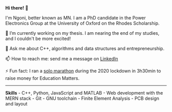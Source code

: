 <strong>Hi there!</strong> 👋

I'm Ngoni, better known as MN. I am a PhD candidate in the Power Electronics Group at the University of Oxford on the Rhodes Scholarship. 

🔭 I’m currently working on my thesis. I am nearing the end of my studies, and I couldn't be more excited!

💬 Ask me about C++, algorithms and data structures and entrepreneurship.

📫 How to reach me: send me a message on [LinkedIn](https://www.linkedin.com/in/ngoni-mugwisi/)

⚡ Fun fact: I ran a [solo marathon](https://www.trinity.ox.ac.uk/news/solo-marathon-birthday-celebration-trinity-postgraduate) during the 2020 lockdown in 3h30min to raise money for Education Matters.

<hr>
<strong>Skills</strong>
- C++, Python, JavaScript and MATLAB
- Web development with the MERN stack
- Git
- GNU toolchain
- Finite Element Analysis
- PCB design and layout

<!--
**mmugwin/mmugwin** is a ✨ _special_ ✨ repository because its `README.md` (this file) appears on your GitHub profile.

Here are some ideas to get you started:

- 🔭 I’m currently working on ...
- 🌱 I’m currently learning ...
- 👯 I’m looking to collaborate on ...
- 🤔 I’m looking for help with ...
- 💬 Ask me about ...
- 📫 How to reach me: ...
- ⚡ Fun fact: ...
-->
